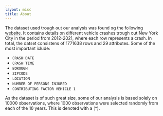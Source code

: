 ```yaml
---
layout: misc
title: About
---
```

The dataset used trough out our analysis was found og the following [website](https://www.kaggle.com/new-york-city/nypd-motor-vehicle-collisions). It contains details on different vehicle crashes trough out New York City in the period from 2012-2021, where each row represents a crash. In total, the datset consistens of 1771638 rows and 29 attributes. Some of the most important iclude: 
- `CRASH DATE`
- `CRASH TIME`
- `BOROUGH`
- `ZIPCODE`
- `LOCATION`
- `NUMBER OF PERSONS INJURED`
- `CONTRIBUTING FACTOR VEHICLE 1`

As the dataset is of such great size, some of our analysis is based solely on 10000 observations, where 1000 observations were selected randomly from each of the 10 years. This is denoted with a (*).
